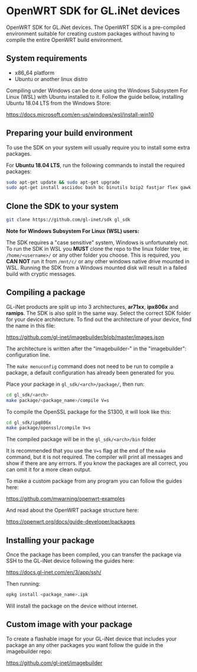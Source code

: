 # OpenWRT SDK for GL.iNet devices #

OpenWRT SDK for GL.iNet devices. The OpenWRT SDK is a pre-compiled environment suitable for creating custom packages without having to compile the entire OpenWRT build environment.

## System requirements ##

- x86_64 platform
- Ubuntu or another linux distro

Compiling under Windows can be done using the Windows Subsystem For Linux (WSL) with Ubuntu installed to it. Follow the guide bellow, installing Ubuntu 18.04 LTS from the Windows Store:

https://docs.microsoft.com/en-us/windows/wsl/install-win10

## Preparing your build environment ##

To use the SDK on your system will usually require you to install some extra packages.

For **Ubuntu 18.04 LTS**, run the following commands to install the required packages:

```bash
sudo apt-get update && sudo apt-get upgrade
sudo apt-get install asciidoc bash bc binutils bzip2 fastjar flex gawk gcc genisoimage gettext git intltool jikespg libgtk2.0-dev libncurses5-dev libssl1.0-dev make mercurial patch perl-modules python2.7-dev rsync ruby sdcc subversion unzip util-linux wget xsltproc zlib1g-dev zlib1g-dev
```

## Clone the SDK to your system ##

```bash
git clone https://github.com/gl-inet/sdk gl_sdk
```

**Note for Windows Subsystem For Linux (WSL) users:**

The SDK requires a "case sensitive" system, Windows is unfortunately not. To run the SDK in WSL you **MUST** clone the repo to the linux folder tree, ie: ```/home/<username>/``` or any other folder you choose. This is required, you **CAN NOT** run it from ```/mnt/c/``` or any other windows native drive mounted in WSL. Running the SDK from a Windows mounted disk will result in a failed build with cryptic messages.

## Compiling a package ##

GL-iNet products are split up into 3 architectures, **ar71xx**, **ipx806x** and **ramips**. The SDK is also split in the same way.
Select the correct SDK folder for your device architecture. To find out the architecture of your device, find the name in this file:

https://github.com/gl-inet/imagebuilder/blob/master/images.json

The architecture is written after the "imagebuilder-" in the "imagebuilder": configuration line.

The ```make menuconfig``` command does not need to be run to compile a package, a default configuration has already been generated for you.

Place your package in ```gl_sdk/<arch>/package/```, then run:

```bash
cd gl_sdk/<arch>
make package/<package_name>/compile V=s
```

To compile the OpenSSL package for the S1300, it will look like this:

```bash
cd gl_sdk/ipq806x
make package/openssl/compile V=s
```

The compiled package will be in the ```gl_sdk/<arch>/bin``` folder

It is recommended that you use the ```V=s``` flag at the end of the ```make``` command, but it is not required.
The compiler will print all messages and show if there are any errrors. If you know the packages are all correct, you can omit it for a more clean output.

To make a custom package from any program you can follow the guides here:

https://github.com/mwarning/openwrt-examples

And read about the OpenWRT package structure here:

https://openwrt.org/docs/guide-developer/packages

## Installing your package ##

Once the package has been compiled, you can transfer the package via SSH to the GL-iNet device following the guides here:

https://docs.gl-inet.com/en/3/app/ssh/

Then running:

```bash
opkg install <package_name>.ipk
```

Will install the package on the device without internet.

## Custom image with your package ##

To create a flashable image for your GL-iNet device that includes your package an any other packages you want follow the guide in the imagebuilder repo:

https://github.com/gl-inet/imagebuilder
